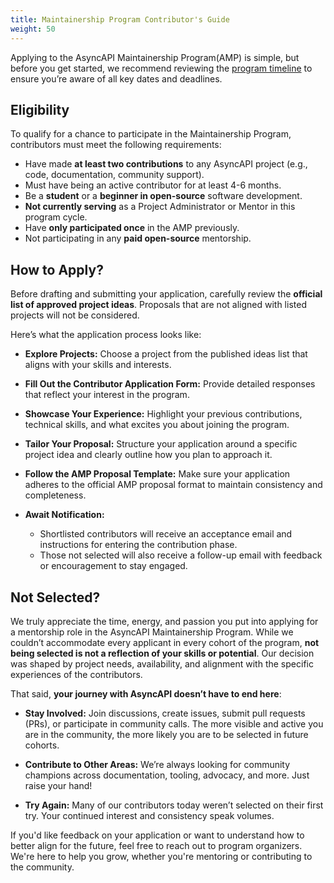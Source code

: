 ```yaml
---
title: Maintainership Program Contributor's Guide
weight: 50
---
```


Applying to the AsyncAPI Maintainership Program(AMP) is simple, but before you get started, we recommend reviewing the [program timeline](../timeline-and-schedule.md) to ensure you’re aware of all key dates and deadlines.

## Eligibility

To qualify for a chance to participate in the Maintainership Program, contributors must meet the following requirements:

- Have made **at least two contributions** to any AsyncAPI project (e.g., code, documentation, community support).
- Must have being an active contributor for at least 4-6 months.
- Be a **student** or a **beginner in open-source** software development.
- **Not currently serving** as a Project Administrator or Mentor in this program cycle.
- Have **only participated once** in the AMP previously.
- Not participating in any **paid open-source** mentorship.

## How to Apply? 

Before drafting and submitting your application, carefully review the **official list of approved project ideas**. Proposals that are not aligned with listed projects will not be considered.

Here’s what the application process looks like:

- **Explore Projects:** Choose a project from the published ideas list that aligns with your skills and interests.
  
- **Fill Out the Contributor Application Form:** Provide detailed responses that reflect your interest in the program.

- **Showcase Your Experience:** Highlight your previous contributions, technical skills, and what excites you about joining the program.

- **Tailor Your Proposal:** Structure your application around a specific project idea and clearly outline how you plan to approach it.

- **Follow the AMP Proposal Template:** Make sure your application adheres to the official AMP proposal format to maintain consistency and completeness.

- **Await Notification:**
    - Shortlisted contributors will receive an acceptance email and instructions for entering the contribution phase.
    - Those not selected will also receive a follow-up email with feedback or encouragement to stay engaged.

## Not Selected? 

We truly appreciate the time, energy, and passion you put into applying for a mentorship role in the AsyncAPI Maintainership Program. While we couldn’t accommodate every applicant in every cohort of the program, **not being selected is not a reflection of your skills or potential**. Our decision was shaped by project needs, availability, and alignment with the specific experiences of the contributors.

That said, **your journey with AsyncAPI doesn’t have to end here**:

- **Stay Involved:** Join discussions, create issues, submit pull requests (PRs), or participate in community calls. The more visible and active you are in the community, the more likely you are to be selected in future cohorts.

- **Contribute to Other Areas:** We’re always looking for community champions across documentation, tooling, advocacy, and more. Just raise your hand!

- **Try Again:** Many of our contributors today weren’t selected on their first try. Your continued interest and consistency speak volumes.

If you'd like feedback on your application or want to understand how to better align for the future, feel free to reach out to program organizers. We're here to help you grow, whether you're mentoring or contributing to the community.